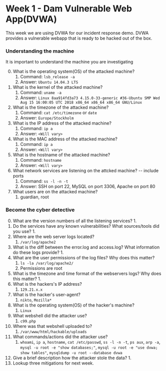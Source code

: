 # Week 1 - Dam Vulnerable Web App(DVWA)
This week we are using DVWA for our incident response demo. DVWA provides a vulnerable webapp that is ready to be hacked out of the box.

### Understanding the machine
It is important to understand the machine you are investigating

0. What is the operating system(OS) of the attacked machine?
    1. Command: `lsb_release -a`
    1. Answer: `Ubuntu 14.04.3 LTS`
0. What is the kernel of the attacked machine?
    1. Command: `uname -a`
    1. Answer: `Linux 8aa914fd3a73 4.15.0-33-generic #36-Ubuntu SMP Wed Aug 15 16:00:05 UTC 2018 x86_64 x86_64 x86_64 GNU/Linux`
0. What is the timezone of the attacked machine?
    1. Command: `cat /etc/timezone` or `date`
    1. Answer: `Europe/Stockholm`
0. What is the IP address of the attacked machine?
    1. Command: `ip a`
    1. Answer: `<Will vary>`
0. What is the MAC address of the attacked machine?
    1. Command: `ip a`
    1. Answer: `<Will vary>`
0. What is the hostname of the attacked machine?
    1. Command: `hostname`
    1. Answer: `<Will vary>`
0. What network services are listening on the attcked machine? -- include ports
    1. Command: `ss -l -n -t`
    1. Answer: SSH on port 22, MySQL on port 3306, Apache on port 80
0. What users are on the attacked machine?
    1. guardian, root

### Become the cyber detective
0. What are the version numbers of all the listening services?
    1. 
0. Do the services have any known vulnerabilities? What sources/tools did you use?
    1. 
0. Where are the web server logs located?
    1. `/var/log/apache2`
0. What is the diff between the error.log and access.log? What information do these logs provide?
    1. 
0. What are the user permissions of the log files? Why does this matter?
    1. `ls -la /var/log/apache2/` 
    1. Permissions are root
0. What is the timezone and time format of the webservers logs? Why does this matter?
    1. 
0. What is the hackers's IP address?
    1. `129.21.x.x`
0. What is the hacker's user-agent?
    1. `nikto`, `Mozilla*`
0. What is the operating system(OS) of the hacker's machine?
    1. `Linux`
0. What webshell did the attacker use? 
    1. `c99.php`
0. Where was that webshell uploaded to?
    1. `/var/www/html/hackable/uploads`
0. What commands/actions did the attacker use?
    1. `whoami`, `ip a`, `hostname`, `cat /etc/passwd`, `ss -l -n -t`, `ps aux`, `arp -a`, `mysql -u root -e "show databases;"`, `mysql -u root -e "use dvwa; show tables"`, `mysqldump -u root --database dvwa`
0. Give a brief description how the attacker stole the data?
    1. 
0. Lookup three mitigations for next week.
